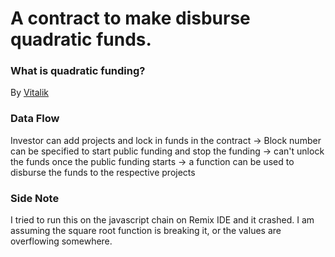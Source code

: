 # A contract to make disburse quadratic funds.

### What is quadratic funding?

By [Vitalik](https://vitalik.ca/general/2019/12/07/quadratic.html)

### Data Flow

Investor can add projects and lock in funds in the contract -> Block number can be specified to start public funding and stop the funding -> can't unlock the funds once the public funding starts -> a function can be used to disburse the funds to the respective projects

### Side Note

I tried to run this on the javascript chain on Remix IDE and it crashed. I am assuming the square root function is breaking it, or the values are overflowing somewhere.
